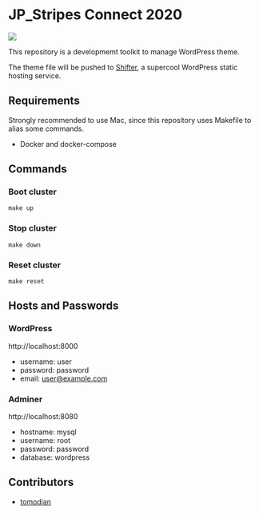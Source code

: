 # JP_Stripes Connect 2020

![](https://avatars2.githubusercontent.com/u/59723053?s=400&u=eaaaad1fb0af8772af1f51e4071cc175cb6d86cf&v=4)

This repository is a developmemt toolkit to manage WordPress theme.

The theme file will be pushed to [Shifter](https://www.getshifter.io), a supercool WordPress static hosting service.

## Requirements

Strongly recommended to use Mac, since this repository uses Makefile to alias some commands.

- Docker and docker-compose

## Commands

### Boot cluster

    make up

### Stop cluster

    make down

### Reset cluster

    make reset

## Hosts and Passwords

### WordPress

http://localhost:8000

- username: user
- password: password
- email: user@example.com

### Adminer

http://localhost:8080

- hostname: mysql
- username: root
- password: password
- database: wordpress

## Contributors

- [tomodian](https://github.com/tomodian)
